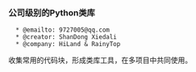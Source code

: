 ### 公司级别的Python类库 ###

```
  * @emailto: 9727005@qq.com
  * @creator: ShanDong Xiedali
  * @company: HiLand & RainyTop
```

收集常用的代码块，形成类库工具，在多项目中共同使用。